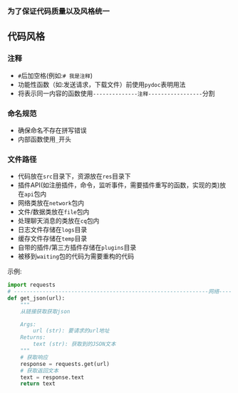 ### 为了保证代码质量以及风格统一
## 代码风格
### 注释
- `#`后加空格(例如:`# 我是注释`)
- 功能性函数（如:发送请求，下载文件）前使用`pydoc`表明用法
- 将表示同一内容的函数使用`--------------注释-----------------`分割

### 命名规范
- 确保命名不存在拼写错误
- 内部函数使用`_`开头

### 文件路径
- 代码放在`src`目录下，资源放在`res`目录下
- 插件API(如注册插件，命令，监听事件，需要插件重写的函数，实现的类)放在`api`包内
- 网络类放在`network`包内
- 文件/数据类放在`file`包内
- 处理聊天消息的类放在`cq`包内
- 日志文件存储在`logs`目录
- 缓存文件存储在`temp`目录
- 自带的插件/第三方插件存储在`plugins`目录
- 被移到`waiting`包的代码为需要重构的代码

示例:
```python
import requests
# -------------------------------------------------------------网络-----------------------------------------------------
def get_json(url):
    """
    从链接获取获取json

    Args:
        url (str): 要请求的url地址
    Returns:
        text (str): 获取到的JSON文本
    """
    # 获取响应
    response = requests.get(url)
    # 获取返回文本
    text = response.text
    return text
```